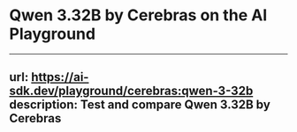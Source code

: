 # Qwen 3.32B by Cerebras on the AI Playground


---
url: https://ai-sdk.dev/playground/cerebras:qwen-3-32b
description: Test and compare Qwen 3.32B by Cerebras
---
